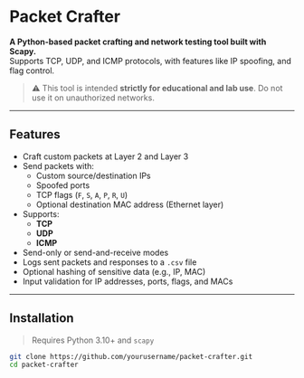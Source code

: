 # Packet Crafter

**A Python-based packet crafting and network testing tool built with Scapy.**  
Supports TCP, UDP, and ICMP protocols, with features like IP spoofing, and flag control.

> ⚠️ This tool is intended **strictly for educational and lab use**. Do not use it on unauthorized networks.

---

## Features

- Craft custom packets at Layer 2 and Layer 3
- Send packets with:
  - Custom source/destination IPs
  - Spoofed ports
  - TCP flags (`F`, `S`, `A`, `P`, `R`, `U`)
  - Optional destination MAC address (Ethernet layer)
- Supports:
  - **TCP**
  - **UDP**
  - **ICMP**
- Send-only or send-and-receive modes
- Logs sent packets and responses to a `.csv` file
- Optional hashing of sensitive data (e.g., IP, MAC)
- Input validation for IP addresses, ports, flags, and MACs

---

## Installation

> Requires Python 3.10+ and `scapy`

```bash
git clone https://github.com/yourusername/packet-crafter.git
cd packet-crafter
